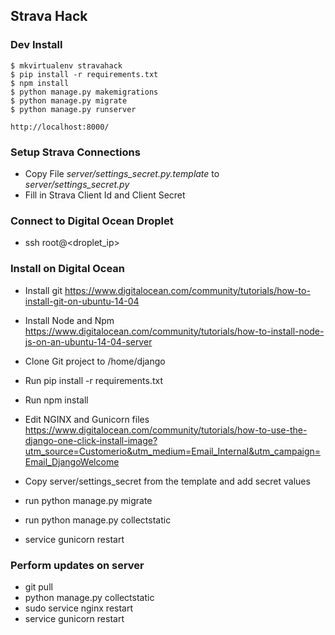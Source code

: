 ## Strava Hack

### Dev Install

```console
$ mkvirtualenv stravahack
$ pip install -r requirements.txt
$ npm install
$ python manage.py makemigrations
$ python manage.py migrate
$ python manage.py runserver

http://localhost:8000/

```

### Setup Strava Connections

- Copy File *server/settings_secret.py.template* to *server/settings_secret.py*
- Fill in Strava Client Id and Client Secret

### Connect to Digital Ocean Droplet

- ssh root@<droplet_ip>

### Install on Digital Ocean

- Install git
https://www.digitalocean.com/community/tutorials/how-to-install-git-on-ubuntu-14-04

- Install Node and Npm
https://www.digitalocean.com/community/tutorials/how-to-install-node-js-on-an-ubuntu-14-04-server

- Clone Git project to /home/django

- Run pip install -r requirements.txt

- Run npm install

- Edit NGINX and Gunicorn files
https://www.digitalocean.com/community/tutorials/how-to-use-the-django-one-click-install-image?utm_source=Customerio&utm_medium=Email_Internal&utm_campaign=Email_DjangoWelcome

- Copy server/settings_secret from the template and add secret values

- run python manage.py migrate
- run python manage.py collectstatic

- service gunicorn restart

### Perform updates on server
 - git pull
 - python manage.py collectstatic
 - sudo service nginx restart
 - service gunicorn restart